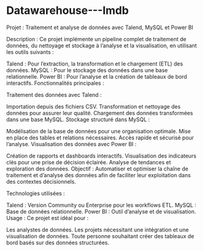 # Datawarehouse---Imdb
Projet : Traitement et analyse de données avec Talend, MySQL et Power BI

Description :
Ce projet implémente un pipeline complet de traitement de données, du nettoyage et stockage à l’analyse et la visualisation, en utilisant les outils suivants :

Talend : Pour l’extraction, la transformation et le chargement (ETL) des données.
MySQL : Pour le stockage des données dans une base relationnelle.
Power BI : Pour l’analyse et la création de tableaux de bord interactifs.
Fonctionnalités principales :

Traitement des données avec Talend :

Importation depuis des fichiers CSV.
Transformation et nettoyage des données pour assurer leur qualité.
Chargement des données transformées dans une base MySQL.
Stockage structuré dans MySQL :

Modélisation de la base de données pour une organisation optimale.
Mise en place des tables et relations nécessaires.
Accès rapide et sécurisé pour l’analyse.
Visualisation des données avec Power BI :

Création de rapports et dashboards interactifs.
Visualisation des indicateurs clés pour une prise de décision éclairée.
Analyse de tendances et exploration des données.
Objectif :
Automatiser et optimiser la chaîne de traitement et d’analyse des données afin de faciliter leur exploitation dans des contextes décisionnels.

Technologies utilisées :

Talend : Version Community ou Enterprise pour les workflows ETL.
MySQL : Base de données relationnelle.
Power BI : Outil d’analyse et de visualisation.
Usage :
Ce projet est idéal pour :

Les analystes de données.
Les projets nécessitant une intégration et une visualisation de données.
Toute personne souhaitant créer des tableaux de bord basés sur des données structurées.
